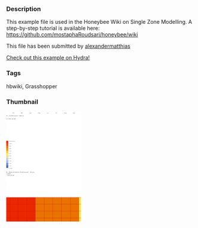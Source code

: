 ### Description 
This example file is used in the Honeybee Wiki on Single Zone Modelling. A step-by-step tutorial is available here: https://github.com/mostaphaRoudsari/honeybee/wiki

This file has been submitted by [alexandermatthias](https://github.com/alexandermatthias)

[Check out this example on Hydra!](http://hydrashare.github.io/hydra/viewer?owner=alexandermatthias&fork=hydra&id=AdvancedEnergyModeling_00_ScheduleTypes)
### Tags 
hbwiki, Grasshopper
### Thumbnail 
![Screenshot](https://raw.githubusercontent.com/alexandermatthias/hydra/master/AdvancedEnergyModeling_00_ScheduleTypes/thumbnail.png)
